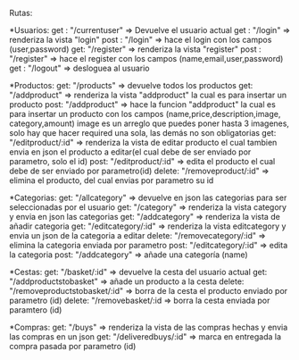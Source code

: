 Rutas:

*Usuarios:
get : "/currentuser" => Devuelve el usuario actual
get : "/login" => renderiza la vista "login"
post : "/login" => hace el login con los campos (user,password)
get: "/register" => renderiza la vista "register"
post : "/register" => hace el register con los campos (name,email,user,password)
get : "/logout" => desloguea al usuario

*Productos:
get: "/products" => devuelve todos los productos 
get: "/addproduct" => renderiza la vista "addproduct" la cual es para insertar un producto
post: "/addproduct" => hace la funcion "addproduct" la cual es para insertar un producto con los campos (name,price,description,image,
category,amount) image es un arreglo que puedes poner hasta 3 imagenes, solo hay que hacer required una sola, las demás no son obligatorias
get: "/editproduct/:id" => renderiza la vista de editar producto el cual tambien envia en json el producto a editar(el cual debe de ser enviado por parametro, solo el id)
post: "/editproduct/:id" => edita el producto el cual debe de ser enviado por parametro(id)
delete: "/removeproduct/:id" => elimina el producto, del cual envias por parametro su id

*Categorias:
get: "/allcategory" => devuelve en json las categorias para ser seleccionadas por el usuario
get: "/category" => renderiza la vista category y envia en json las categorias
get: "/addcategory" => renderiza la vista de añadir categoria
get: "/editcategory/:id" => renderiza la vista editcategory y envia un json de la categoria a editar
delete: "/removecategory/:id" => elimina la categoria enviada por parametro
post: "/editcategory/:id" => edita la categoria 
post: "/addcategory" => añade una categoría (name) 

*Cestas:
get: "/basket/:id" => devuelve la cesta del usuario actual
get: "/addproductstobasket" => añade un producto a la cesta 
delete: "/removeproductstobasket/:id" => borra de la cesta el producto enviado por parametro (id)
delete: "/removebasket/:id => borra la cesta enviada por paramtero (id)

*Compras:
get: "/buys" => renderiza la vista de las compras hechas y envia las compras en un json
get: "/deliveredbuys/:id" => marca en entregada la compra pasada por parametro (id)